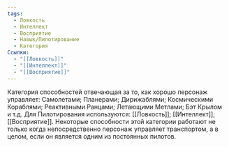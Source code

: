 ```yaml
---
tags:
  - Ловкость
  - Интеллект
  - Восприятие
  - Навык/Пилотирование
  - Категория
Ссылки:
  - "[[Ловкость]]"
  - "[[Интеллект]]"
  - "[[Восприятие]]"
---
```

Категория способностей отвечающая за то, как хорошо персонаж управляет: Самолетами; Планерами; Дирижаблями; Космическими Кораблями; Реактивными Ранцами; Летающими Метлами; Бэт Крылом и т.д. Для Пилотирования используются: [[Ловкость]]; [[Интеллект]]; [[Восприятие]]. Некоторые способности этой категории работают не только когда непосредственно персонаж управляет транспортом, а в целом, если он является одним из постоянных пилотов. 
